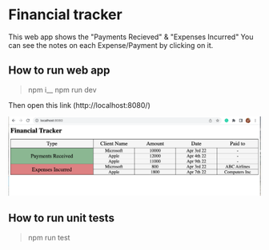 # Financial tracker

This web app shows the "Payments Recieved" & "Expenses Incurred"
You can see the notes on each Expense/Payment by clicking on it.

## How to run web app

> npm i__
> npm run dev

Then open this link (http://localhost:8080/)

![App screenshot](/app_ss.png)

## How to run unit tests

> npm run test


